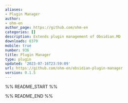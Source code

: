 ```yaml
---
aliases:
- Plugin Manager
author:
- ohm-en
author_page: https://github.com/ohm-en
categories: []
description: Extends plugin management of Obsidian.MD
downloads: 8379
mobile: true
number: 936
title: Plugin Manager
type: plugin
updated: '2023-07-16T23:59:09'
url: https://github.com/ohm-en/obsidian-plugin-manager
version: 0.1.5
---
```


%% README_START %%



%% README_END %%